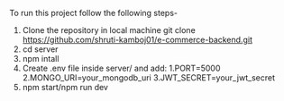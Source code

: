 To run this project follow the following steps-

1. Clone the repository in local machine git clone https://github.com/shruti-kamboj01/e-commerce-backend.git
2. cd server
3. npm intall
4. Create .env file inside server/ and add:
     1.PORT=5000
     2.MONGO_URI=your_mongodb_uri
     3.JWT_SECRET=your_jwt_secret
6. npm start/npm run dev
